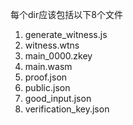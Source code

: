 
每个dir应该包括以下8个文件

1. generate_witness.js
2. witness.wtns
3. main_0000.zkey
4. main.wasm
5. proof.json
6. public.json
7. good_input.json
8. verification_key.json


